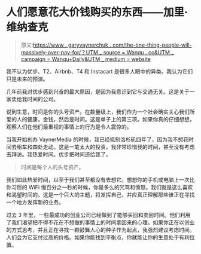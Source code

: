 # 人们愿意花大价钱购买的东西——加里·维纳查克

> 原文:[https://www . garyvaynerchuk . com/the-one-thing-people-will-massively-over-pay-for/？UTM _ source = Wanqu . co&UTM _ campaign = Wanqu+Daily&UTM _ medium = website](https://www.garyvaynerchuk.com/the-one-thing-people-will-massively-overpay-for/?utm_source=wanqu.co&utm_campaign=Wanqu+Daily&utm_medium=website)

我不认为优步、T2、Airbnb、T4 和 Instacart 是很多人眼中的异类。我认为它们只是未来的预演。

几年前我对优步感到兴奋的最大原因，是因为我意识到它与交通无关。这是关于一家卖给我时间的公司。

说到生意，时间是你的头号资产。在数量级上，我们作为一个社会确实关心我们所爱的人的健康，金钱，然后是时间。这是单子上的第三项。如果你真的仔细想想，观察人们在他们最重视的事情上的行为是令人震惊的。

当我开始创办 VaynerMedia 的时候，我已经抵制洛杉矶四年了，因为我不想花时间去租车和四处走动。这是一笔太大的投资。我非常珍惜我的时间，甚至没有考虑去拜访。我热爱时间。优步把时间还给我了。

> 时间是每个人的头号资产。

我们如此热爱时间，以至于我们甚至都没有去想它。想想你的手机或电脑上一次比你习惯的 WiFi 慢百分之一秒的时候，你是多么的咒骂和愤怒。我们就是这么喜欢和渴望时间的。这是一个巨大的主题，将发挥自己，并应真正理解那些谁正在寻找一个地方发挥新的业务。

过去 3 年里，一些最成功的创业公司已经做到了能够买回和卖回时间。他们利用了我们渴望把不得不花在不想做的事情上的时间拿回来的心理。如果你正在以创业的方式思考，并且正在寻找一颗鼓舞人心的种子作为起点，我强烈建议考虑时间。人们会为它支付过高的价格。如果你能找到平衡点，你就能让你的生意处于有利位置。